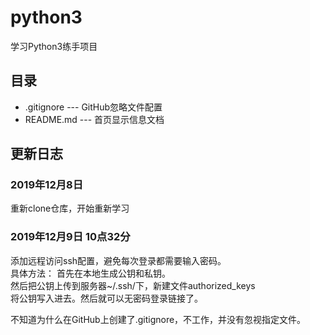 # python3
学习Python3练手项目

## 目录
* .gitignore --- GitHub忽略文件配置
* README.md  --- 首页显示信息文档 

## 更新日志
### 2019年12月8日
重新clone仓库，开始重新学习

### 2019年12月9日 10点32分
添加远程访问ssh配置，避免每次登录都需要输入密码。  
具体方法：
首先在本地生成公钥和私钥。  
然后把公钥上传到服务器~/.ssh/下，新建文件authorized_keys  
将公钥写入进去。然后就可以无密码登录链接了。  

不知道为什么在GitHub上创建了.gitignore，不工作，并没有忽视指定文件。